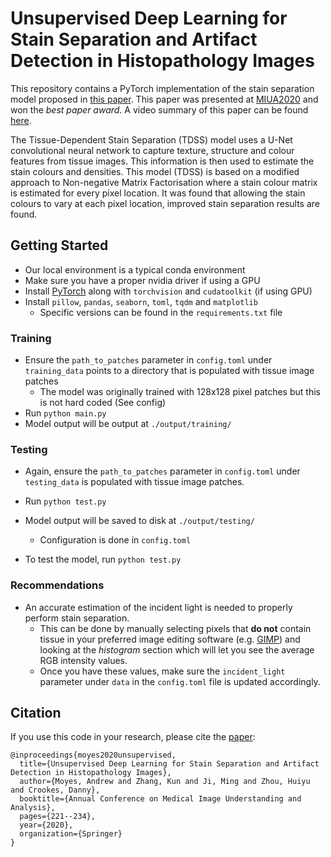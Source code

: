 # Unsupervised Deep Learning for Stain Separation and Artifact Detection in Histopathology Images
This repository contains a PyTorch implementation of the stain separation model proposed in [this paper](https://link.springer.com/chapter/10.1007/978-3-030-52791-4_18). This paper was presented at [MIUA2020](https://miua2020.com/) and won the *best paper award*. A video summary of this paper can be found [here](https://www.youtube.com/watch?v=HQ6kL6eVdig).

The Tissue-Dependent Stain Separation (TDSS) model uses a U-Net convolutional neural network to capture texture, structure and colour features from tissue images. This information is then used to estimate the stain colours and densities. This model (TDSS) is based on a modified approach to Non-negative Matrix Factorisation where a stain colour matrix is estimated for every pixel location. It was found that allowing the stain colours to vary at each pixel location, improved stain separation results are found.

## Getting Started
- Our local environment is a typical conda environment
- Make sure you have a proper nvidia driver if using a GPU
- Install [PyTorch](https://pytorch.org/get-started/locally/) along with `torchvision` and `cudatoolkit` (if using GPU)
- Install `pillow`, `pandas`, `seaborn`, `toml`, `tqdm` and `matplotlib`
	- Specific versions can be found in the `requirements.txt` file

### Training
- Ensure the `path_to_patches` parameter in `config.toml` under `training_data` points to a directory that is populated with tissue image patches
	- The model was originally trained with 128x128 pixel patches but this is not hard coded (See config)
- Run `python main.py`
- Model output will be output at `./output/training/`

### Testing
- Again, ensure the `path_to_patches` parameter in `config.toml` under `testing_data` is populated with tissue image patches.
- Run `python test.py`
- Model output will be saved to disk at `./output/testing/`

	- Configuration is done in `config.toml`
- To test the model, run `python test.py`

### Recommendations
- An accurate estimation of the incident light is needed to properly perform stain separation.
    - This can be done by manually selecting pixels that **do not** contain tissue in your preferred image editing software (e.g. [GIMP](https://www.gimp.org/)) and looking at the *histogram* section which will let you see the average RGB intensity values. 
    - Once you have these values, make sure the `incident_light` parameter under `data` in the `config.toml` file is updated accordingly.

## Citation
If you use this code in your research, please cite the [paper](https://link.springer.com/chapter/10.1007/978-3-030-52791-4_18):

```
@inproceedings{moyes2020unsupervised,
  title={Unsupervised Deep Learning for Stain Separation and Artifact Detection in Histopathology Images},
  author={Moyes, Andrew and Zhang, Kun and Ji, Ming and Zhou, Huiyu and Crookes, Danny},
  booktitle={Annual Conference on Medical Image Understanding and Analysis},
  pages={221--234},
  year={2020},
  organization={Springer}
}
```

